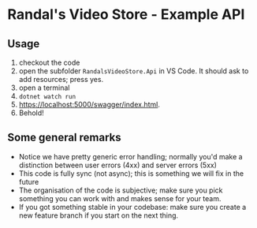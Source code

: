 # Randal's Video Store - Example API

## Usage

1. checkout the code
2. open the subfolder `RandalsVideoStore.Api` in VS Code. It should ask to add resources; press yes. 
3. open a terminal
4. `dotnet watch run`
5. <https://localhost:5000/swagger/index.html>.
6. Behold!

## Some general remarks

- Notice we have pretty generic error handling; normally you'd make a distinction between user errors (4xx) and server errors (5xx)
- This code is fully sync (not async); this is something we will fix in the future
- The organisation of the code is subjective; make sure you pick something you can work with and makes sense for your team.
- If you got something stable in your codebase: make sure you create a new feature branch if you start on the next thing.